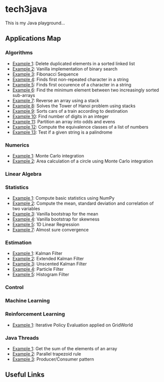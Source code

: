 # tech3java

This is my  Java playground...


## Applications Map

### Algorithms


- <a href="src/main/java/applications/algorithms/Example1.java">Example 1</a>: Delete duplicated elements in a sorted linked list
- <a href="src/main/java/applications/algorithms/Example2.java">Example 2</a>: Vanilla implementation of binary search
- <a href="src/main/java/applications/algorithms/Example3.java">Example 3</a>: Fibonacci Sequence
- <a href="src/main/java/applications/algorithms/Example4.java">Example 4</a>: Finds first non-repeated character in a string
- <a href="src/main/java/applications/algorithms/Example5.java">Example 5</a>: Finds first occurence of a character in a string
- <a href="src/main/java/applications/algorithms/Example6.java">Example 6</a>: Find the minimum element between two increasingly sorted sub-arrays
- <a href="src/main/java/applications/algorithms/Example7.java">Example 7</a>: Reverse an array using a stack
- <a href="src/main/java/applications/algorithms/Example8.java">Example 8</a>: Solves the Tower of Hanoi problem using stacks
- <a href="src/main/java/applications/algorithms/Example9.java">Example 9</a>: Sorts cars of a train according to destination
- <a href="src/main/java/applications/algorithms/Example10.java">Example 10</a>: Find number of digits in an integer
- <a href="src/main/java/applications/algorithms/Example11.java">Example 11</a>: Partition an array into odds and evens
- <a href="src/main/java/applications/algorithms/Example12.java">Example 12</a>: Compute the equivalence classes of a list of numbers
- <a href="src/main/java/applications/algorithms/Example13.java">Example 13</a>: Test if a given string is a palindrome

### Numerics 

- <a href="src/main/java/applications/numerics/Example1.java">Example 1</a>: Monte Carlo integration
- <a href="src/main/java/applications/numerics/Example2.java">Example 2</a>: Area calculation of a circle using Monte Carlo integration

### Linear Algebra

### Statistics

- <a href="#">Example 1</a>: Compute basic statistics using NumPy
- <a href="#">Example 2</a>: Compute the mean, standard deviation and correlation of two variables
- <a href="#">Example 3</a>: Vanilla bootstrap for the mean
- <a href="#">Example 4</a>: Vanilla bootstrap for skewness
- <a href="#">Example 5</a>: 1D Linear Regression
- <a href="#">Example 7</a>: Almost sure convergence 


### Estimation

- <a href="#">Example 1</a>: Kalman Filter
- <a href="#">Example 2</a>: Extended Kalman Filter
- <a href="#">Example 3</a>: Unscented Kalman Filter
- <a href="#">Example 4</a>: Particle Filter
- <a href="#">Example 5</a>: Histogram Filter


### Control

### Machine Learning

### Reinforcement Learning

- <a href="src/main/java/applications/rl/GridWorldWithiterativePolicyEvaluation.java">Example 1</a>: Iterative Policy Evaluation applied on GridWorld

### Java Threads

- <a href="src/main/java/applications/threading/Example1.java">Example 1</a>: Get the sum of the elements of an array
- <a href="src/main/java/applications/threading/Example2.java">Example 2</a>: Parallel trapezoid rule
- <a href="src/main/java/applications/threading/Example3.java">Example 3</a>: Producer/Consumer pattern

## Useful Links

 

